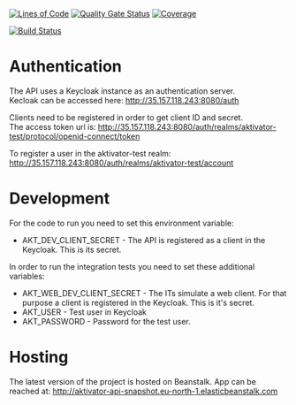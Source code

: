 [![Lines of Code](https://sonarcloud.io/api/project_badges/measure?project=aktivator-io_aktivator-api&metric=ncloc)](https://sonarcloud.io/dashboard?id=aktivator-io_aktivator-api)
[![Quality Gate Status](https://sonarcloud.io/api/project_badges/measure?project=aktivator-io_aktivator-api&metric=alert_status)](https://sonarcloud.io/dashboard?id=aktivator-io_aktivator-api)
[![Coverage](https://sonarcloud.io/api/project_badges/measure?project=aktivator-io_aktivator-api&metric=coverage)](https://sonarcloud.io/dashboard?id=aktivator-io_aktivator-api)

[![Build Status](https://travis-ci.org/aktivator-io/aktivator-api.svg?branch=master)](https://travis-ci.org/aktivator-io/aktivator-api)

# Authentication

The API uses a Keycloak instance as an authentication server.  
Kecloak can be accessed here: http://35.157.118.243:8080/auth

Clients need to be registered in order to get client ID and secret.  
The access token url is: http://35.157.118.243:8080/auth/realms/aktivator-test/protocol/openid-connect/token

To register a user in the aktivator-test realm: http://35.157.118.243:8080/auth/realms/aktivator-test/account

# Development 

For the code to run you need to set this environment variable:

* AKT_DEV_CLIENT_SECRET - The API is registered as a client in the Keycloak. This is its secret.

In order to run the integration tests you need to set these additional variables:

* AKT_WEB_DEV_CLIENT_SECRET - The ITs simulate a web client. For that purpose a client 
is registered in the Keycloak. This is it's secret.
* AKT_USER - Test user in Keycloak 
* AKT_PASSWORD - Password for the test user.

# Hosting

The latest version of the project is hosted on Beanstalk.
App can be reached at: http://aktivator-api-snapshot.eu-north-1.elasticbeanstalk.com
